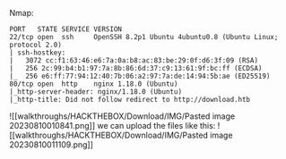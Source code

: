 Nmap:
```
PORT   STATE SERVICE VERSION
22/tcp open  ssh     OpenSSH 8.2p1 Ubuntu 4ubuntu0.8 (Ubuntu Linux; protocol 2.0)
| ssh-hostkey: 
|   3072 cc:f1:63:46:e6:7a:0a:b8:ac:83:be:29:0f:d6:3f:09 (RSA)
|   256 2c:99:b4:b1:97:7a:8b:86:6d:37:c9:13:61:9f:bc:ff (ECDSA)
|_  256 e6:ff:77:94:12:40:7b:06:a2:97:7a:de:14:94:5b:ae (ED25519)
80/tcp open  http    nginx 1.18.0 (Ubuntu)
|_http-server-header: nginx/1.18.0 (Ubuntu)
|_http-title: Did not follow redirect to http://download.htb
```
![[walkthroughs/HACKTHEBOX/Download/IMG/Pasted image 20230810010841.png]]
we can upload the files like this:
![[walkthroughs/HACKTHEBOX/Download/IMG/Pasted image 20230810011109.png]]
